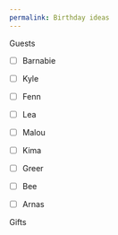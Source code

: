```yaml
---
permalink: Birthday ideas
---
```

Guests 
- [ ] Barnabie 
- [ ] Kyle 
- [ ] Fenn 
- [ ] Lea 
- [ ] Malou 
- [ ] Kima 
- [ ] Greer 
- [ ] Bee 
- [ ] Arnas 



Gifts